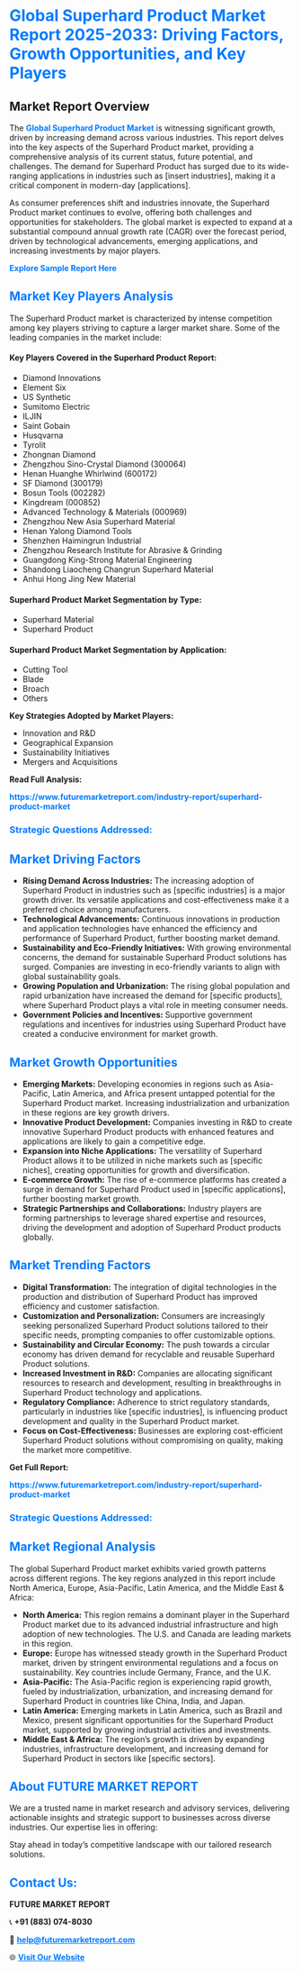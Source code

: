 <h1 style="color: #007BFF;">Global Superhard Product Market Report 2025-2033: Driving Factors, Growth Opportunities, and Key Players</h1>

<section id="overview">
<h2>Market Report Overview</h2>
<p>The <a href="https://www.futuremarketreport.com/industry-report/superhard-product-market" style="color: #007BFF; text-decoration: none;"><strong>Global Superhard Product Market</strong></a> is witnessing significant growth, driven by increasing demand across various industries. This report delves into the key aspects of the Superhard Product market, providing a comprehensive analysis of its current status, future potential, and challenges. The demand for Superhard Product has surged due to its wide-ranging applications in industries such as [insert industries], making it a critical component in modern-day [applications].</p>
<p>As consumer preferences shift and industries innovate, the Superhard Product market continues to evolve, offering both challenges and opportunities for stakeholders. The global market is expected to expand at a substantial compound annual growth rate (CAGR) over the forecast period, driven by technological advancements, emerging applications, and increasing investments by major players.</p>
</section>

<section id="overview">
<p><a href="https://www.futuremarketreport.com/request-sample/reportId=35828" style="color: #007BFF; text-decoration: none;"><strong>Explore Sample Report Here</strong></a></p>
</section>

<section id="key-players">
<h2 style="color: #007BFF;">Market Key Players Analysis</h2>
<p>The Superhard Product market is characterized by intense competition among key players striving to capture a larger market share. Some of the leading companies in the market include:</p>
<h4>Key Players Covered in the Superhard Product Report:</h4>
<ul><li>Diamond Innovations</li><li>Element Six</li><li>US Synthetic</li><li>Sumitomo Electric</li><li>ILJIN</li><li>Saint Gobain</li><li>Husqvarna</li><li>Tyrolit</li><li>Zhongnan Diamond</li><li>Zhengzhou Sino-Crystal Diamond (300064)</li><li>Henan Huanghe Whirlwind (600172)</li><li>SF Diamond (300179)</li><li>Bosun Tools (002282)</li><li>Kingdream (000852)</li><li>Advanced Technology &amp; Materials (000969)</li><li>Zhengzhou New Asia Superhard Material</li><li>Henan Yalong Diamond Tools</li><li>Shenzhen Haimingrun Industrial</li><li>Zhengzhou Research Institute for Abrasive &amp; Grinding</li><li>Guangdong King-Strong Material Engineering</li><li>Shandong Liaocheng Changrun Superhard Material</li><li>Anhui Hong Jing New Material</li></ul>
<h4>Superhard Product Market Segmentation by Type:</h4>
<ul><li>Superhard Material</li><li>Superhard Product</li></ul>

<h4>Superhard Product Market Segmentation by Application:</h4>
<ul><li>Cutting Tool</li><li>Blade</li><li>Broach</li><li>Others</li></ul>
<p><strong>Key Strategies Adopted by Market Players:</strong></p>
<ul>
<li>Innovation and R&D</li>
<li>Geographical Expansion</li>
<li>Sustainability Initiatives</li>
<li>Mergers and Acquisitions</li>
</ul>
</section>

<section>
<p><strong>Read Full Analysis: </strong></p><a href="https://www.futuremarketreport.com/industry-report/superhard-product-market" style="color: #007BFF; text-decoration: none;"><strong>https://www.futuremarketreport.com/industry-report/superhard-product-market</strong></a>
<h3 style="color: #007BFF;">Strategic Questions Addressed:</h3>
</section>

<section id="driving-factors">
<h2 style="color: #007BFF;">Market Driving Factors</h2>
<ul>
<li><strong>Rising Demand Across Industries:</strong> The increasing adoption of Superhard Product in industries such as [specific industries] is a major growth driver. Its versatile applications and cost-effectiveness make it a preferred choice among manufacturers.</li>
<li><strong>Technological Advancements:</strong> Continuous innovations in production and application technologies have enhanced the efficiency and performance of Superhard Product, further boosting market demand.</li>
<li><strong>Sustainability and Eco-Friendly Initiatives:</strong> With growing environmental concerns, the demand for sustainable Superhard Product solutions has surged. Companies are investing in eco-friendly variants to align with global sustainability goals.</li>
<li><strong>Growing Population and Urbanization:</strong> The rising global population and rapid urbanization have increased the demand for [specific products], where Superhard Product plays a vital role in meeting consumer needs.</li>
<li><strong>Government Policies and Incentives:</strong> Supportive government regulations and incentives for industries using Superhard Product have created a conducive environment for market growth.</li>
</ul>
</section>

<section id="growth-opportunities">
<h2 style="color: #007BFF;">Market Growth Opportunities</h2>
<ul>
<li><strong>Emerging Markets:</strong> Developing economies in regions such as Asia-Pacific, Latin America, and Africa present untapped potential for the Superhard Product market. Increasing industrialization and urbanization in these regions are key growth drivers.</li>
<li><strong>Innovative Product Development:</strong> Companies investing in R&D to create innovative Superhard Product products with enhanced features and applications are likely to gain a competitive edge.</li>
<li><strong>Expansion into Niche Applications:</strong> The versatility of Superhard Product allows it to be utilized in niche markets such as [specific niches], creating opportunities for growth and diversification.</li>
<li><strong>E-commerce Growth:</strong> The rise of e-commerce platforms has created a surge in demand for Superhard Product used in [specific applications], further boosting market growth.</li>
<li><strong>Strategic Partnerships and Collaborations:</strong> Industry players are forming partnerships to leverage shared expertise and resources, driving the development and adoption of Superhard Product products globally.</li>
</ul>
</section>

<section id="trending-factors">
<h2 style="color: #007BFF;">Market Trending Factors</h2>
<ul>
<li><strong>Digital Transformation:</strong> The integration of digital technologies in the production and distribution of Superhard Product has improved efficiency and customer satisfaction.</li>
<li><strong>Customization and Personalization:</strong> Consumers are increasingly seeking personalized Superhard Product solutions tailored to their specific needs, prompting companies to offer customizable options.</li>
<li><strong>Sustainability and Circular Economy:</strong> The push towards a circular economy has driven demand for recyclable and reusable Superhard Product solutions.</li>
<li><strong>Increased Investment in R&D:</strong> Companies are allocating significant resources to research and development, resulting in breakthroughs in Superhard Product technology and applications.</li>
<li><strong>Regulatory Compliance:</strong> Adherence to strict regulatory standards, particularly in industries like [specific industries], is influencing product development and quality in the Superhard Product market.</li>
<li><strong>Focus on Cost-Effectiveness:</strong> Businesses are exploring cost-efficient Superhard Product solutions without compromising on quality, making the market more competitive.</li>
</ul>
</section>

<section>
<p><strong>Get Full Report: </strong></p><a href="https://www.futuremarketreport.com/industry-report/superhard-product-market" style="color: #007BFF; text-decoration: none;"><strong>https://www.futuremarketreport.com/industry-report/superhard-product-market</strong></a>
<h3 style="color: #007BFF;">Strategic Questions Addressed:</h3>
</section>


<section id="regional-analysis">
<h2 style="color: #007BFF;">Market Regional Analysis</h2>
<p>The global Superhard Product market exhibits varied growth patterns across different regions. The key regions analyzed in this report include North America, Europe, Asia-Pacific, Latin America, and the Middle East & Africa:</p>
<ul>
<li><strong>North America:</strong> This region remains a dominant player in the Superhard Product market due to its advanced industrial infrastructure and high adoption of new technologies. The U.S. and Canada are leading markets in this region.</li>
<li><strong>Europe:</strong> Europe has witnessed steady growth in the Superhard Product market, driven by stringent environmental regulations and a focus on sustainability. Key countries include Germany, France, and the U.K.</li>
<li><strong>Asia-Pacific:</strong> The Asia-Pacific region is experiencing rapid growth, fueled by industrialization, urbanization, and increasing demand for Superhard Product in countries like China, India, and Japan.</li>
<li><strong>Latin America:</strong> Emerging markets in Latin America, such as Brazil and Mexico, present significant opportunities for the Superhard Product market, supported by growing industrial activities and investments.</li>
<li><strong>Middle East & Africa:</strong> The region’s growth is driven by expanding industries, infrastructure development, and increasing demand for Superhard Product in sectors like [specific sectors].</li>
</ul>
</section>

<footer>
<h2 style="color: #007BFF;">About FUTURE MARKET REPORT</h2>
<p>We are a trusted name in market research and advisory services, delivering actionable insights and strategic support to businesses across diverse industries. Our expertise lies in offering:</p>

<p>Stay ahead in today’s competitive landscape with our tailored research solutions.</p>

<h2 style="color: #007BFF;">Contact Us:</h2>
<p><strong>FUTURE MARKET REPORT</strong></p>
<p>📞 <strong>+91 (883) 074-8030</strong></p>
<p>📧 <strong><a href="mailto:help@futuremarketreport.com" style="color: #007BFF;">help@futuremarketreport.com</a></strong></p>
<p>🌐 <strong><a href="https://www.futuremarketreport.com/" style="color: #007BFF;">Visit Our Website</a></strong></p>
</footer>
